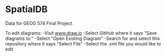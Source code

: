 # SpatialDB
Data for GEOG 574 Final Project

To edit diagrams: 
  -Visit www.draw.io
  -Select GitHub where it says "Save diagrams to:" 
  -Select "Open Existing Diagram"
  -Search for and select this repository where it says "Select File"
  -Select the .xml file you would like to edit
